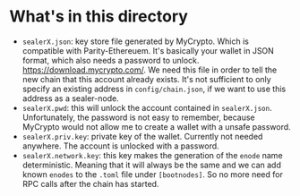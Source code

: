 # What's in this directory

- `sealerX.json`: key store file generated by MyCrypto. Which is compatible with Parity-Ethereuem. It's basically your wallet in JSON format, which also needs a password to unlock. https://download.mycrypto.com/. We need this file in order to tell the new chain that this account already exists. It's not sufficient to only specify an existing address in `config/chain.json`, if we want to use this address as a sealer-node.
- `sealerX.pwd`: this will unlock the account contained in `sealerX.json`. Unfortunately, the password is not easy to remember, because MyCrypto would not allow me to create a wallet with a unsafe password.
- `sealerX.priv.key`: private key of the wallet. Currently not needed anywhere. The account is unlocked with a password.
- `sealerX.network.key`: this key makes the generation of the `enode` name deterministic. Meaning that it will always be the same and we can add known `enodes` to the `.toml` file under `[bootnodes]`. So no more need for RPC calls after the chain has started.
